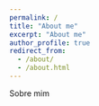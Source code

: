 ```yaml
---
permalink: /
title: "About me"
excerpt: "About me"
author_profile: true
redirect_from: 
  - /about/
  - /about.html
---
```


Sobre mim